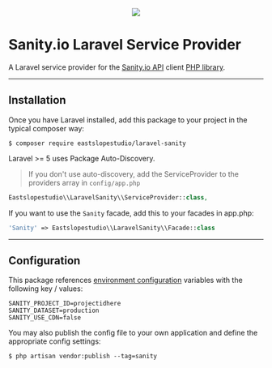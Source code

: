 <p align="center"><img src="https://laravel.com/assets/img/components/logo-laravel.svg"></p>

# Sanity.io Laravel Service Provider

A Laravel service provider for the [Sanity.io API](https://sanity.io/) client [PHP library](https://github.com/sanity-io/sanity-php).

---

## Installation

Once you have Laravel installed, add this package to your project in the typical composer way:

```shell
$ composer require eastslopestudio/laravel-sanity
```

Laravel >= 5 uses Package Auto-Discovery.

> If you don't use auto-discovery, add the ServiceProvider to the providers array in `config/app.php`

```php
Eastslopestudio\\LaravelSanity\\ServiceProvider::class,
```
If you want to use the `Sanity` facade, add this to your facades in app.php:

```php
'Sanity' => Eastslopestudio\\LaravelSanity\\Facade::class
```

---

## Configuration

This package references [environment configuration](https://laravel.com/docs/5.6/configuration#environment-configuration) variables with the following key / values:

```
SANITY_PROJECT_ID=projectidhere
SANITY_DATASET=production
SANITY_USE_CDN=false
```

You may also publish the config file to your own application and define the appropriate config settings:

```shell
$ php artisan vendor:publish --tag=sanity
```

